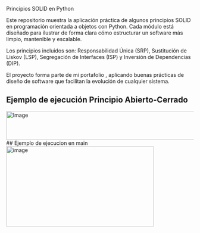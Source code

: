 Principios SOLID en Python

Este repositorio muestra la aplicación práctica de algunos principios SOLID en programación orientada a objetos con Python. Cada módulo está diseñado para ilustrar de forma clara cómo estructurar un software más limpio, mantenible y escalable.

Los principios incluidos son: Responsabilidad Única (SRP), Sustitución de Liskov (LSP), Segregación de Interfaces (ISP) y Inversión de Dependencias (DIP).

El proyecto forma parte de mi portafolio , aplicando buenas prácticas de diseño de software que facilitan la evolución de cualquier sistema.
## Ejemplo de ejecución Principio Abierto-Cerrado 
<img width="956" height="77" alt="Image" src="https://github.com/user-attachments/assets/ef509413-e14a-4015-90f5-4709138a6fc6" />
## Ejemplo de ejecucion en main
<img width="396" height="216" alt="image" src="https://github.com/user-attachments/assets/311543b5-4e68-4036-93fa-ab88906f3e05" />
